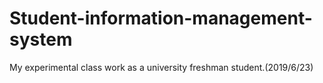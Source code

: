# Student-information-management-system
My experimental class work as a university freshman student.(2019/6/23)
